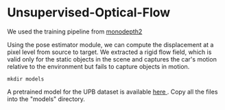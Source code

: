 # Unsupervised-Optical-Flow

We used the training pipeline from <a href="https://github.com/nianticlabs/monodepth2"> monodepth2 </a>
 
Using the pose estimator module, we can compute the displacement at a pixel level from source to target. We extracted a rigid flow field, which is valid only for the static objects in the scene and captures the car's motion relative to the environment but fails to capture objects in motion.

```shell
mkdir models
```
A pretrained model for the UPB dataset is available <a href="https://drive.google.com/drive/folders/18kTR4PaRlQIeEFJ2gNkiXYnFcTfyrRNH?usp=sharing"> here </a>. 
Copy all the files into the "models" directory.
 
 
